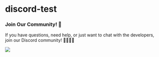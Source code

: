 # discord-test

### Join Our Community! 🚀

If you have questions, need help, or just want to chat with the developers, join our Discord community! 👩‍💻👨‍💻

[![](https://dcbadge.vercel.app/api/server/INVITEID)](https://discord.gg/INVITEID)
